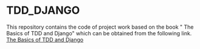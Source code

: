 # TDD_DJANGO
This repository contains the code of project work based on the book " The Basics of TDD and Django" which can be obtained from the following link.
[The Basics of TDD and Django](https://www.obeythetestinggoat.com/book/)
